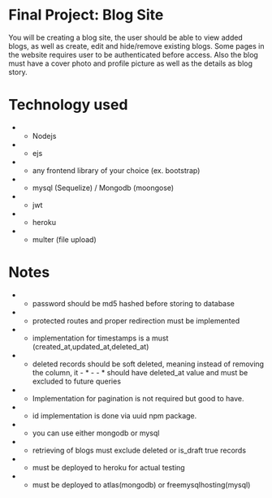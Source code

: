 # Final Project: Blog Site

You will be creating a blog site, the user should be able to view added blogs, as well as create, edit and hide/remove existing blogs. Some pages in the website requires user to be authenticated before access. Also the blog must have a cover photo and profile picture as well as the details as blog story.

# Technology used

- * Nodejs
- * ejs
- * any frontend library of your choice (ex. bootstrap)
- * mysql (Sequelize) / Mongodb (moongose)
- * jwt
- * heroku
- * multer (file upload)

# Notes

- * password should be md5 hashed before storing to database
- * protected routes and proper redirection must be implemented
- * implementation for timestamps is a must (created_at,updated_at,deleted_at)
- * deleted records should be soft deleted, meaning instead of removing the column, it - * - - * should have deleted_at value and must be excluded to future queries
- * Implementation for pagination is not required but good to have.
- * id implementation is done via uuid npm package.
- * you can use either mongodb or mysql
- * retrieving of blogs must exclude deleted or is_draft true records
- * must be deployed to heroku for actual testing
- * must be deployed to atlas(mongodb) or freemysqlhosting(mysql)